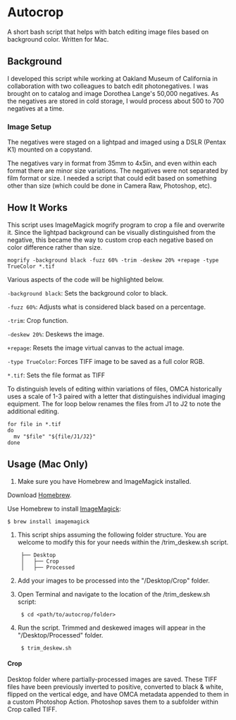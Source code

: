 # Autocrop
A short bash script that helps with batch editing image files based on background color. Written for Mac.

## Background
I developed this script while working at Oakland Museum of California in collaboration with two colleagues to batch edit photonegatives. I was brought on to catalog and image Dorothea Lange's 50,000 negatives. As the negatives are stored in cold storage, I would process about 500 to 700 negatives at a time. 

### Image Setup
The negatives were staged on a lightpad and imaged using a DSLR (Pentax K1) mounted on a copystand. 

The negatives vary in format from 35mm to 4x5in, and even within each format there are minor size variations. The negatives were not separated by film format or size. I needed a script that could edit based on something other than size (which could be done in Camera Raw, Photoshop, etc).   

## How It Works
This script uses ImageMagick mogrify program to crop a file and overwrite it. Since the lightpad background can be visually distinguished from the negative, this became the way to custom crop each negative based on color difference rather than size. 

    mogrify -background black -fuzz 60% -trim -deskew 20% +repage -type TrueColor *.tif
  
Various aspects of the code will be highlighted below. 

`-background black`: Sets the background color to black. 

`-fuzz 60%`: Adjusts what is considered black based on a percentage. 

`-trim`: Crop function.

`-deskew 20%`: Deskews the image. 

`+repage`: Resets the image virtual canvas to the actual image.

`-type TrueColor`: Forces TIFF image to be saved as a full color RGB.

`*.tif`: Sets the file format as TIFF

To distinguish levels of editing within variations of files, OMCA historically uses a scale of 1-3 paired with a letter that distinguishes individual imaging equipment. The for loop below renames the files from J1 to J2 to note the additional editing. 

    for file in *.tif
    do
      mv "$file" "${file/J1/J2}"
    done

## Usage (Mac Only)
1. Make sure you have Homebrew and ImageMagick installed. 

Download [Homebrew](https://brew.sh/ "Homebrew"). 

Use Homebrew to install [ImageMagick](https://imagemagick.org/ "ImageMagick"):

    $ brew install imagemagick

1. This script ships assuming the following folder structure. You are welcome to modify this for your needs within the /trim_deskew.sh script.

        ├── Desktop
        │   ├── Crop
        │   ├── Processed

1. Add your images to be processed into the "/Desktop/Crop" folder.

1. Open Terminal and navigate to the location of the /trim_deskew.sh script:

        $ cd <path/to/autocrop/folder>

1. Run the script. Trimmed and deskewed images will appear in the "/Desktop/Processed" folder.

        $ trim_deskew.sh


#### Crop
Desktop folder where partially-processed images are saved. These TIFF files have been previously inverted to positive, converted to black & white, flipped on the vertical edge, and have OMCA metadata appended to them in a custom Photoshop Action. Photoshop saves them to a subfolder within Crop called TIFF.   
